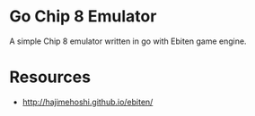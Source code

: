# Go Chip 8 Emulator

A simple Chip 8 emulator written in go with Ebiten game engine.

# Resources

- http://hajimehoshi.github.io/ebiten/
